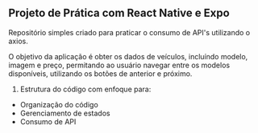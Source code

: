 ## Projeto de Prática com React Native e Expo

Repositório simples criado para praticar o consumo de API's utilizando o axios.

O objetivo da aplicação é obter os dados de veículos, incluíndo modelo, imagem e preço, permitando ao usuário navegar entre os modelos disponíveis, utilizando os botões de anterior e próximo.   


1. Estrutura do código com enfoque para:

- Organização do código
- Gerenciamento de estados
- Consumo de API